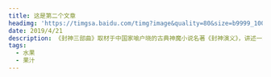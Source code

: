 ```yaml
---
title: 这是第二个文章
headimg: 'https://timgsa.baidu.com/timg?image&quality=80&size=b9999_10000&sec=1569242028341&di=32cc0257ee0535ad6e58583ec2a7a92a&imgtype=0&src=http%3A%2F%2Fb-ssl.duitang.com%2Fuploads%2Fblog%2F201306%2F23%2F20130623172655_zrAmz.thumb.700_0.jpeg'
date: 2019/4/21
description: 《封神三部曲》取材于中国家喻户晓的古典神魔小说名著《封神演义》，讲述一场三千多年前人、仙、妖之间恢宏磅礴的神话战争。此次发布的角色海报延续《封神三部曲》一贯的美学风格，以寓意“阴阳”的黑白二色为基底，辅以古代“吉金”元素，为封神故事中核心角色揭开神秘面纱。据悉，于适和海亮两张全新面孔来自《封神三部曲》独创的封神演艺训练营，历经长达24周针对角色的严格训练，初次亮相已展露商周勇士气概。
tags:
  - 水果
  - 果汁
---
```

